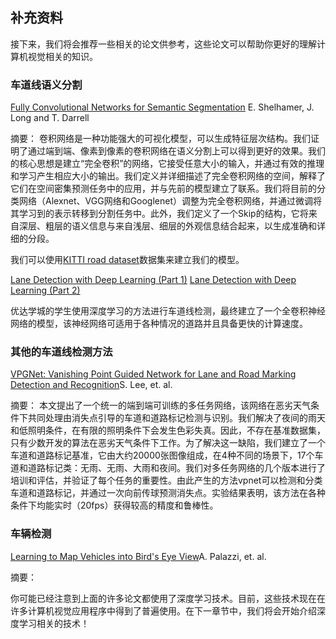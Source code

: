 ## 补充资料

接下来，我们将会推荐一些相关的论文供参考，这些论文可以帮助你更好的理解计算机视觉相关的知识。


### 车道线语义分割

[Fully Convolutional Networks for Semantic Segmentation](https://arxiv.org/abs/1605.06211) E. Shelhamer, J. Long and T. Darrell

摘要：
卷积网络是一种功能强大的可视化模型，可以生成特征层次结构。我们证明了通过端到端、像素到像素的卷积网络在语义分割上可以得到更好的效果。我们的核心思想是建立“完全卷积”的网络，它接受任意大小的输入，并通过有效的推理和学习产生相应大小的输出。我们定义并详细描述了完全卷积网络的空间，解释了它们在空间密集预测任务中的应用，并与先前的模型建立了联系。我们将目前的分类网络（Alexnet、VGG网络和Googlenet）调整为完全卷积网络，并通过微调将其学习到的表示转移到分割任务中。此外，我们定义了一个Skip的结构，它将来自深层、粗层的语义信息与来自浅层、细层的外观信息结合起来，以生成准确和详细的分段。

我们可以使用[KITTI road dataset](http://www.cvlibs.net/datasets/kitti/eval_road.php)数据集来建立我们的模型。



[Lane Detection with Deep Learning (Part 1)](https://towardsdatascience.com/lane-detection-with-deep-learning-part-1-9e096f3320b7)
[Lane Detection with Deep Learning (Part 2)](https://towardsdatascience.com/lane-detection-with-deep-learning-part-2-3ba559b5c5af)

优达学城的学生使用深度学习的方法进行车道线检测，最终建立了一个全卷积神经网络的模型，该神经网络可适用于各种情况的道路并且具备更快的计算速度。


### 其他的车道线检测方法

[VPGNet: Vanishing Point Guided Network for Lane and Road Marking Detection and Recognition](https://arxiv.org/abs/1710.06288)S. Lee, et. al.

摘要：
本文提出了一个统一的端到端可训练的多任务网络，该网络在恶劣天气条件下共同处理由消失点引导的车道和道路标记检测与识别。我们解决了夜间的雨天和低照明条件，在有限的照明条件下会发生色彩失真。因此，不存在基准数据集，只有少数开发的算法在恶劣天气条件下工作。为了解决这一缺陷，我们建立了一个车道和道路标记基准，它由大约20000张图像组成，在4种不同的场景下，17个车道和道路标记类：无雨、无雨、大雨和夜间。我们对多任务网络的几个版本进行了培训和评估，并验证了每个任务的重要性。由此产生的方法vpnet可以检测和分类车道和道路标记，并通过一次向前传球预测消失点。实验结果表明，该方法在各种条件下均能实时（20fps）获得较高的精度和鲁棒性。


### 车辆检测

[Learning to Map Vehicles into Bird's Eye View](https://arxiv.org/abs/1706.08442)A. Palazzi, et. al.

摘要：



你可能已经注意到上面的许多论文都使用了深度学习技术。目前，这些技术现在在许多计算机视觉应用程序中得到了普遍使用。在下一章节中，我们将会开始介绍深度学习相关的技术！
